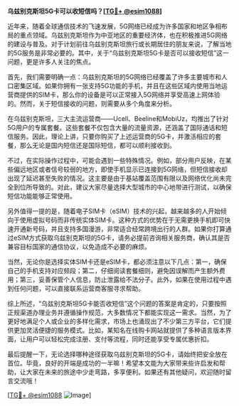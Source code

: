 **乌兹别克斯坦5G卡可以收短信吗？[[TG💪+ @esim1088](https://t.me/s/esim1088)]**

近年来，随着全球通信技术的飞速发展，5G网络已经成为许多国家和地区争相布局的重点领域。乌兹别克斯坦作为中亚地区的重要经济体，也在积极推进5G网络的建设与普及。对于计划前往乌兹别克斯坦旅行或长期居住的朋友来说，了解当地的5G服务是非常必要的。其中，关于“乌兹别克斯坦5G卡是否可以接收短信”这一问题，更是许多人关注的焦点。

首先，我们需要明确一点：乌兹别克斯坦的5G网络已经覆盖了许多主要城市和人口密集区域。如果你拥有一张支持5G功能的手机，并且在这些区域内使用当地运营商提供的SIM卡，那么你的设备是可以正常接入5G网络并享受高速上网体验的。然而，关于短信接收的问题，则需要从多个角度来分析。

在乌兹别克斯坦，三大主流运营商——Ucell、Beeline和MobiUz，均推出了针对5G用户的专属套餐。这些套餐不仅包含大量的流量资源，还涵盖了国际通话和短信服务。因此，理论上讲，只要你购买了上述运营商的5G卡，并激活相应的套餐，那么无论是国内短信还是国际短信，都可以顺利接收到。

不过，在实际操作过程中，可能会遇到一些特殊情况。例如，部分用户反映，在某些偏远地区或者信号较弱的地方，即使手机显示已连接到5G网络，但短信接收却出现了延迟甚至失败的情况。这主要是由于基站覆盖范围有限以及网络优化尚未完全到位所导致的。对此，建议大家尽量选择大型城市的中心地带进行测试，以确保短信功能能够正常使用。

另外值得一提的是，随着电子SIM卡（eSIM）技术的兴起，越来越多的人开始倾向于使用虚拟号码而非传统实体SIM卡。这种方式的优势在于无需更换手机即可快速开通新号码，并且支持多国漫游，非常适合经常跨境出行的人群。如果你打算通过eSIM方式获取乌兹别克斯坦的5G卡，请务必提前咨询相关服务商，确认其是否兼容目标国家的通信协议，以免造成不必要的麻烦。

当然，无论你是选择实体SIM卡还是eSIM卡，都必须注意以下几点：第一，确保自己的手机支持对应频段；第二，仔细阅读套餐细则，避免因误解而产生额外费用；第三，妥善保管个人信息，防止泄露给不法分子。此外，如果在使用过程中遇到任何问题，可以直接联系运营商客服寻求帮助。

综上所述，“乌兹别克斯坦5G卡能否收短信”这个问题的答案是肯定的，只要按照正规渠道办理业务并遵循操作规范，大多数情况下都能实现这一需求。当然，为了更好地满足个人或企业的多样化需求，市场上也涌现出了不少第三方平台，它们提供更加灵活便捷的服务模式。比如，某知名在线购卡网站就提供了多种语言版本界面，让用户可以轻松完成注册、支付等流程，同时还能享受专属优惠折扣。

最后提醒一下，无论选择哪种途径获取乌兹别克斯坦的5G卡，请始终把安全放在首位。毕竟，良好的开端是成功的一半嘛！希望本文能为大家带来些许启发和帮助，让大家在未来的旅途中少走弯路，多享便利。如果还有其他疑问，欢迎随时留言交流哦！

[[TG💪+ @esim1088](https://t.me/s/esim1088) ![Image](https://i.postimg.cc/4NQfJmqS/Snipaste-2025-05-13-00-14-12.png)]